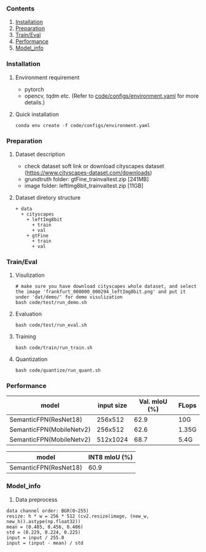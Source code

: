 ### Contents
1. [Installation](#installation)
2. [Preparation](#preparation)
3. [Train/Eval](#traineval)
4. [Performance](#performance)
5. [Model_info](#model_info)

### Installation

1. Environment requirement
    - pytorch 
    - opencv, tqdm etc. (Refer to [code/configs/environment.yaml](code/configs/environment.yaml) for more details.)

2. Quick installation
   ```shell
   conda env create -f code/configs/environment.yaml
   ```

### Preparation

1. Dataset description

    - check dataset soft link or download cityscapes dataset (https://www.cityscapes-dataset.com/downloads)
    - grundtruth folder: gtFine_trainvaltest.zip [241MB]
    - image folder: leftImg8bit_trainvaltest.zip [11GB]

2. Dataset diretory structure
   ```
   + data
     + cityscapes
       + leftImg8bit
         + train
         + val
       + gtFine
         + train
         + val
    ```

### Train/Eval

1. Visulization
    ```shell
    # make sure you have download cityscapes whole dataset, and select the image 'frankfurt_000000_000294_leftImg8bit.png' and put it under 'dat/demo/' for demo visulization
    bash code/test/run_demo.sh
    ```

2. Evaluation
    ```shell
    bash code/test/run_eval.sh
    ```
3. Training
    ```shell
    bash code/train/run_train.sh
    ```
4. Quantization
    ```shell
    bash code/quantize/run_quant.sh
    ```
### Performance

| model | input size | Val. mIoU (%)| FLops |
|-------|------------|--------------|-------|
| SemanticFPN(ResNet18)| 256x512 | 62.9 | 10G |
| SemanticFPN(MobileNetv2)| 256x512 | 62.6 | 1.35G |
| SemanticFPN(MobileNetv2)| 512x1024 | 68.7 | 5.4G |

| model | INT8 mIoU (%)|
|-------|---------------|
| SemanticFPN(ResNet18)| 60.9 |

### Model_info

1. Data preprocess
  ```
  data channel order: BGR(0~255)                  
  resize: h * w = 256 * 512 (cv2.resize(image, (new_w, new_h)).astype(np.float32))
  mean = (0.485, 0.456, 0.406)
  std = (0.229, 0.224, 0.225)
  input = input / 255.0
  input = (input - mean) / std
  ``` 
